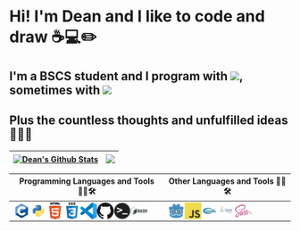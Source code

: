 # Hi! I'm Dean and I like to code and draw ☕💻✏️

## I'm a BSCS student and I program with [<img src="https://img.shields.io/badge/C%2B%2B-00599C?style=for-the-badge&logo=c%2B%2B&logoColor=white" />][cpp_link], sometimes with [<img src="https://img.shields.io/badge/Python-3776AB?style=for-the-badge&logo=python&logoColor=white" />][py_link]

## Plus the countless thoughts and unfulfilled ideas 💭💡💤

| <a href="https://github.com/MumuNiMochii"><img align="center" src="https://github-readme-stats.vercel.app/api?username=MumuNiMochii&show_icons=true&include_all_commits=true&theme=synthwave&custom_title=Dean%27s%20Github%20Stats&hide_border=true" alt="Dean's Github Stats" /></a> | <a href="https://github.com/MumuNiMochii"><img align="center" src="https://github-readme-stats.vercel.app/api/top-langs/?username=MumuNiMochii&layout=compact&theme=synthwave&hide_border=true" /></a> |
| --- | --- |

| Programming Languages and Tools 👨‍💻🛠️ | Other Languages and Tools 👨‍💻🛠️ |
| --- | --- |
| [<img align="left" alt="C++" width="30px" src="https://raw.githubusercontent.com/github/explore/f3e22f0dca2be955676bc70d6214b95b13354ee8/topics/c/c.png" />][cpp_link] [<img align="left" alt="Python" width="30px" src="https://raw.githubusercontent.com/github/explore/80688e429a7d4ef2fca1e82350fe8e3517d3494d/topics/python/python.png" />][py_link] [<img align="left" alt="HTML5" width="30px" src="https://raw.githubusercontent.com/github/explore/80688e429a7d4ef2fca1e82350fe8e3517d3494d/topics/html/html.png" />][htm_link] [<img align="left" alt="CSS3" width="30px" src="https://raw.githubusercontent.com/github/explore/80688e429a7d4ef2fca1e82350fe8e3517d3494d/topics/css/css.png" />][css_link] [<img align="left" alt="Visual Studio Code" width="30px" src="https://raw.githubusercontent.com/github/explore/80688e429a7d4ef2fca1e82350fe8e3517d3494d/topics/visual-studio-code/visual-studio-code.png" />][vsc_link] [<img align="left" alt="Github" width="30px" src="https://raw.githubusercontent.com/github/explore/78df643247d429f6cc873026c0622819ad797942/topics/github/github.png" />][github_link] [<img align="left" alt="Terminal & Windows Terminal" width="30px" src="https://raw.githubusercontent.com/github/explore/d92924b1d925bb134e308bd29c9de6c302ed3beb/topics/terminal/terminal.png" />][cmd_link] [<img align="left" alt="Bash & MSYS2" width="30px" src="https://raw.githubusercontent.com/github/explore/80688e429a7d4ef2fca1e82350fe8e3517d3494d/topics/bash/bash.png" />][bash_link] | [<img align="left" alt="Godot & GDScript" width="30px" src="https://raw.githubusercontent.com/godotengine/godot/master/main/app_icon.png" />][godot_link] [<img align="left" alt="JavaScript & p5js" width="30px" src="https://raw.githubusercontent.com/github/explore/80688e429a7d4ef2fca1e82350fe8e3517d3494d/topics/javascript/javascript.png" />][js_link] [<img align="left" alt="OpenGL & FreeGLUT" width="30px" src="https://raw.githubusercontent.com/github/explore/80688e429a7d4ef2fca1e82350fe8e3517d3494d/topics/opengl/opengl.png" />][opengl_link] [<img align="left" alt="Java" width="30px" src="https://raw.githubusercontent.com/github/explore/80688e429a7d4ef2fca1e82350fe8e3517d3494d/topics/java/java.png" />][java_link] [<img align="left" alt="Sass" width="30px" src="https://raw.githubusercontent.com/github/explore/80688e429a7d4ef2fca1e82350fe8e3517d3494d/topics/sass/sass.png" />][sass_link] |

[cpp_link]: https://isocpp.org
[py_link]: https://www.python.org
[godot_link]: https://godotengine.org
[opengl_link]: https://www.opengl.org
[htm_link]: https://html.spec.whatwg.org/multipage/
[css_link]: https://www.w3.org/Style/CSS/Overview.en.html
[js_link]: https://www.javascript.com
[java_link]: https://www.java.com/en/
[sass_link]: https://sass-lang.com
[vsc_link]: https://code.visualstudio.com
[github_link]: https://github.com
[cmd_link]: https://github.com/microsoft/terminal
[bash_link]: https://www.gnu.org/software/bash/
